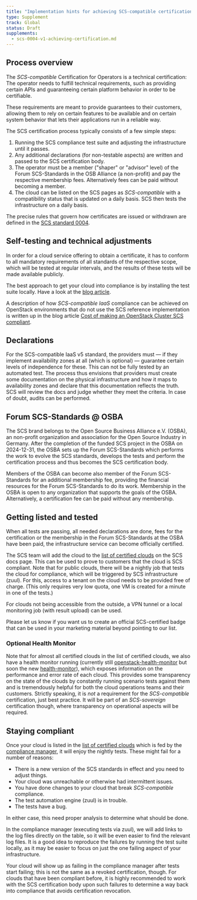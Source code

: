 ```yaml
---
title: "Implementation hints for achieving SCS-compatible certification"
type: Supplement
track: Global
status: Draft
supplements:
  - scs-0004-v1-achieving-certification.md
---
```


## Process overview

The *SCS-compatible* Certification for Operators is a technical certification:
The operator needs to fulfill technical requirements, such as providing certain
APIs and guaranteeing certain platform behavior in order to be certifiable.

These requirements are meant to provide guarantees to their customers, allowing
them to rely on certain features to be available and on certain system behavior
that lets their applications run in a reliable way.

The SCS certification process typically consists of a few simple steps:

1. Running the SCS compliance test suite and adjusting the infrastructure until it passes.
2. Any additional declarations (for non-testable aspects) are written and passed to the SCS certification body.
3. The operator must be a member ("shaper" or "advisor" level) of the Forum SCS-Standards in the
   OSB Alliance (a non-profit) and pay the respective membership fees. Alternatively fees can
   be paid without becoming a member.
4. The cloud can be listed on the SCS pages as *SCS-compatible* with a compatibility status that is
   updated on a daily basis. SCS then tests the infrastructure on a daily basis.

The precise rules that govern how certificates are issued or withdrawn are defined in the
[SCS standard 0004](scs-0004-v1-achieving-certification.md).

## Self-testing and technical adjustments

In order for a cloud service offering to obtain a certificate, it has to
conform to all mandatory requirements of all standards of the respective scope, which will be tested at
regular intervals, and the results of these tests will be made available
publicly.

The best approach to get your cloud into compliance is by installing the
test suite locally. Have a look at the
[blog article](https://scs.community/2024/10/14/cert-adapt-example/).

A description of how *SCS-compatible IaaS* compliance can be achieved on OpenStack environments that
do not use the SCS reference implementation is written up in the blog article
[Cost of making an OpenStack Cluster SCS compliant](https://scs.community/2024/05/13/cost-of-making-an-openstack-cluster-scs-compliant/).

## Declarations

For the SCS-compatible IaaS v5 standard, the providers must — if they implement availability zones
at all (which is optional) — guarantee certain levels of independence for these. This can not
be fully tested by an automated test. The process thus envisions that providers must create some
documentation on the physical infrastructure and how it maps to availability zones and declare that
this documentation reflects the truth. SCS will review the docs and judge whether they meet the
criteria. In case of doubt, audits can be performed.

## Forum SCS-Standards @ OSBA

The SCS brand belongs to the Open Source Business Alliance e.V. (OSBA), an non-profit organization and
association for the Open Source Industry in Germany. After the completion of the funded SCS project
in the OSBA on 2024-12-31, the OSBA sets up the Forum SCS-Standards
which performs the work to evolve the SCS standards, develops the tests and perform the certification
process and thus becomes the SCS certification body.

Members of the OSBA can become also member of the Forum SCS-Standards for an additional membership
fee, providing the financial resources for the Forum SCS-Standards to do its work. Membership in the
OSBA is open to any organization that supports the goals of the OSBA.
Alternatively, a certification fee can be paid without any membership.

## Getting listed and tested

When all tests are passing, all needed declarations are done, fees for the certification or the
membership in the Forum SCS-Standards at the OSBA have been paid, the infrastructure service
can become officially certified.

The SCS team will add the cloud to the [list of certified clouds](https://docs.scs.community/standards/certification/overview)
on the SCS docs page. This can be used to prove to customers that the cloud is SCS compliant.
Note that for public clouds, there will be a nightly job that tests the cloud for compliance, which will be
triggered by SCS infrastructure (zuul). For this, access to a tenant on the cloud needs
to be provided free of charge. (This only requires very low quota, one VM is created for a minute
in one of the tests.)

For clouds not being accessible from the outside, a VPN tunnel or a local monitoring
job (with result upload) can be used.

Please let us know if you want us to create an official SCS-certified badge that
can be used in your marketing material beyond pointing to our list.

### Optional Health Monitor

Note that for almost all certified clouds in the list of certified clouds, we also
have a health monitor running (currently still
[openstack-health-monitor](https://docs.scs.community/docs/operating-scs/guides/openstack-health-monitor/Debian12-Install)
but soon the new [health-monitor](https://scs.community/tech/2024/09/06/vp12-scs-health-monitor-tech-preview/)),
which exposes information on the performance and error rate of each cloud.
This provides some transparency on the state of the clouds by constantly running
scenario tests against them and is tremendously helpful for both the cloud operations
teams and their customers. Strictly speaking, it is *not* a requirement for the
*SCS-compatible* certification, just best practice. It will be part of an
*SCS-sovereign* certification though, where transparency on operational aspects
will be required.

## Staying compliant

Once your cloud is listed in the
[list of certified clouds](https://docs.scs.community/standards/certification/overview)
which is fed by the
[compliance manager](https://compliance.sovereignit.cloud/page/table), it
will enjoy the nightly tests. These might fail for a number of reasons:

* There is a new version of the SCS standards in effect and you need to adjust things.
* Your cloud was unreachable or otherwise had intermittent issues.
* You have done changes to your cloud that break *SCS-compatible* compliance.
* The test automation engine (zuul) is in trouble.
* The tests have a bug.

In either case, this need proper analysis to determine what should be done.
<!--In the list of certified clouds, the tests are performed by github actions.
These are executed from the
[github SCS standards repository](https://github.com/SovereignCloudStack/standards).
By looking at the logs from the github actions, you can typically see why the failure
happened. You could of course also do a local test again to see if the issue can
be reproduced.-->
In the compliance manager (executing tests via zuul), we will add links to the log
files directly on the table, so it will be even easier to find the relevant log files.
It is a good idea to reproduce the failures by running the test suite locally,
as it may be easier to focus on just the one failing aspect of your infrastructure.

Your cloud will show up as failing in the compliance manager after tests start
failing; this is not the same as a revoked certification, though. For clouds that have been
compliant before, it is highly recommended to work with the SCS certification body
upon such failures to determine a way back into compliance that avoids certification
revocation.
